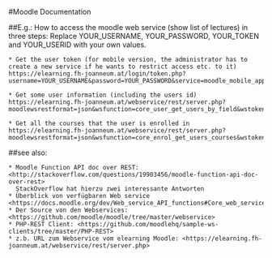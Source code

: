 #Moodle Documentation

##E.g.: How to access the moodle web service (show list of lectures) in three steps:
    Replace YOUR_USERNAME, YOUR_PASSWORD, YOUR_TOKEN and YOUR_USERID with your own values.

    * Get the user token (for mobile version, the administrator has to create a new service if he wants to restrict access etc. to it)
    https://elearning.fh-joanneum.at/login/token.php?username=YOUR_USERNAME&password=YOUR_PASSWORD&service=moodle_mobile_app

    * Get some user information (including the users id)
    https://elearning.fh-joanneum.at/webservice/rest/server.php?moodlewsrestformat=json&wsfunction=core_user_get_users_by_field&wstoken=YOUR_TOKEN&field=username&values[0]=YOUR_USERNAME

    * Get all the courses that the user is enrolled in
    https://elearning.fh-joanneum.at/webservice/rest/server.php?moodlewsrestformat=json&wsfunction=core_enrol_get_users_courses&wstoken=YOUR_TOKEN&userid=YOUR_USERID

##see also:

    * Moodle Function API doc over REST: <http://stackoverflow.com/questions/19903456/moodle-function-api-doc-over-rest>
      StackOverflow hat hierzu zwei interessante Antworten
    * Überblick von verfügbaren Web service <https://docs.moodle.org/dev/Web_service_API_functions#Core_web_service_functions>
    * Der Source von den Webservices: <https://github.com/moodle/moodle/tree/master/webservice>
    * PHP-REST Client: <https://github.com/moodlehq/sample-ws-clients/tree/master/PHP-REST>
    * z.b. URL zum Webservice vom elearning Moodle: <https://elearning.fh-joanneum.at/webservice/rest/server.php>


